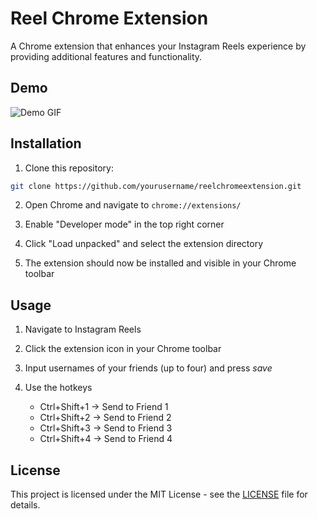 # Reel Chrome Extension

A Chrome extension that enhances your Instagram Reels experience by providing additional features and functionality.

## Demo

![Demo GIF](demo.gif)

## Installation

1. Clone this repository:

```bash
git clone https://github.com/yourusername/reelchromeextension.git
```

2. Open Chrome and navigate to `chrome://extensions/`

3. Enable "Developer mode" in the top right corner

4. Click "Load unpacked" and select the extension directory

5. The extension should now be installed and visible in your Chrome toolbar

## Usage

1. Navigate to Instagram Reels

2. Click the extension icon in your Chrome toolbar

3. Input usernames of your friends (up to four) and press _save_

4. Use the hotkeys
   - Ctrl+Shift+1 → Send to Friend 1
   - Ctrl+Shift+2 → Send to Friend 2
   - Ctrl+Shift+3 → Send to Friend 3
   - Ctrl+Shift+4 → Send to Friend 4

## License

This project is licensed under the MIT License - see the [LICENSE](LICENSE) file for details.
